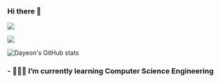 ### Hi there 👋
<a href="https://instagram.com/yeoniiy?utm_medium=copy_link" target="_blank"><img src="https://img.shields.io/badge/Instagram-E4405F?style=flat-square&logo=Instagram&logoColor=white"/></a>

<a href="https://eomdayeon.notion.site/My-Study-97f33ea4ca834cad9ec22bcd11acb5e1" target="_blank"><img src="https://img.shields.io/badge/Notion-000000?style=flat-square&logo=Notion&logoColor=white"/></a>

![Dayeon's GitHub stats](https://github-readme-stats.vercel.app/api?username=eomdayeon&show_icons=true&theme=radical)
### - 👩🏻‍💻 I’m currently learning **Computer Science Engineering**
<!--
**eomdayeon/eomdayeon** is a ✨ _special_ ✨ repository because its `README.md` (this file) appears on your GitHub profile.


- 🔭 I’m currently working on ...
- 🌱 I’m currently learning ...
- 👯 I’m looking to collaborate on ...
- 🤔 I’m looking for help with ...
- 💬 Ask me about ...
- 📫 How to reach me: ...
- 😄 Pronouns: ...
- ⚡ Fun fact: ...
-->
